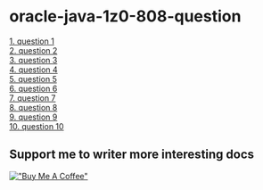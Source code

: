 # oracle-java-1z0-808-question
[1. question 1](https://viblo.asia/p/1z0-808-cau-hoi-1-5OXLA5vYLGr)<br>
[2. question 2](https://viblo.asia/p/1z0-808-cau-hoi-2-BQyJKRqW4Me)<br>
[3. question 3](https://viblo.asia/p/1z0-808-cau-hoi-3-AZoJjKdOLY7)<br>
[4. question 4](https://viblo.asia/p/1z0-808-cau-hoi-4-3kY4gEjkLAe)<br>
[5. question 5](https://viblo.asia/p/1z0-808-cau-hoi-5-WR5JRv6zJGv)<br>
[6. question 6](https://viblo.asia/p/java-se-8-oracle-certified-associate-1z0-808-cau-hoi-6-y37LdDjyLov)<br>
[7. question 7](https://viblo.asia/p/java-se-8-oracle-certified-associate-1z0-808-cau-hoi-7-E1XVOa6NJMz)<br>
[8. question 8](https://viblo.asia/p/java-se-8-oracle-certified-associate-1z0-808-cau-hoi-8-EvbLbwK1Vnk)<br>
[9. question 9](https://viblo.asia/p/java-se-8-oracle-certified-associate-1z0-808-cau-hoi-9-5pPLkdg8VRZ)<br>
[10. question 10](https://viblo.asia/p/java-se-8-oracle-certified-associate-1z0-808-cau-hoi-10-MkNLr1daJgA)<br>

## Support me to writer more interesting docs
[!["Buy Me A Coffee"](https://www.buymeacoffee.com/assets/img/custom_images/orange_img.png)](https://www.buymeacoffee.com/ledangtuanbk)